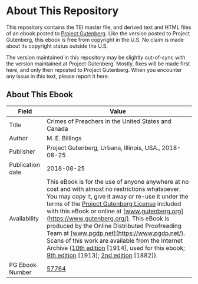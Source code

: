 # About This Repository

This repository contains the TEI master file, and derived text and HTML files of an ebook posted to [Project Gutenberg](https://www.gutenberg.org/). Like the version posted to Project Gutenberg, this ebook is free from copyright in the U.S. No claim is made about its copyright status outside the U.S.

The version maintained in this repository may be slightly out-of-sync with the version maintained at Project Gutenberg. Mostly, fixes will be made first here, and only then reposted to Project Gutenberg. When you encounter any issue in this text, please report it here.

## About This Ebook

| Field | Value |
| ----- | ----- |
| Title | Crimes of Preachers in the United States and Canada |
| Author | M. E. Billings |
| Publisher | Project Gutenberg, Urbana, Illinois, USA., 2018-08-25 |
| Publication date | 2018-08-25 |
| Availability | This eBook is for the use of anyone anywhere at no cost and with almost no restrictions whatsoever. You may copy it, give it away or re-use it under the terms of the [Project Gutenberg License](https://www.gutenberg.org/license) included with this eBook or online at [www.gutenberg.org](https://www.gutenberg.org/). This eBook is produced by the Online Distributed Proofreading Team at [www.pgdp.net](https://www.pgdp.net/). Scans of this work are available from the Internet Archive ([10th edition](https://archive.org/details/crimesofpreacher00newy) [1914], used for this ebook; [9th edition](https://archive.org/details/crimesofpreacher00bill) [1913]; [2nd edition](https://archive.org/details/cihm_91161) [1882]). |
| PG Ebook Number | [57764](https://www.gutenberg.org/ebooks/57764) |
